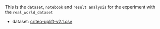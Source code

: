 This is the `dataset`, `notebook` and `result analysis` for the experiment with the `real_world_dataset`

- dataset: [criteo-uplift-v2.1.csv](https://1drv.ms/u/s!AuZMIQsKXGynq4lSIGaY3wZGUHBXXQ?e=lM9pAm)
